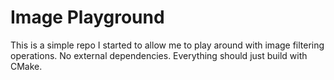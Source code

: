 # Image Playground

This is a simple repo I started to allow me to play around with image filtering operations.
No external dependencies. Everything should just build with CMake.